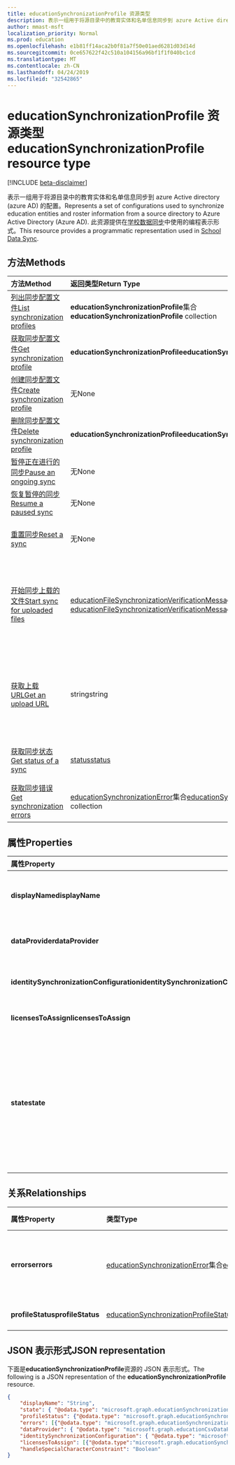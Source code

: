 ```yaml
---
title: educationSynchronizationProfile 资源类型
description: 表示一组用于将源目录中的教育实体和名单信息同步到 azure Active directory (azure AD) 的配置。 此资源提供在学校数据同步中使用的编程表示形式。
author: mmast-msft
localization_priority: Normal
ms.prod: education
ms.openlocfilehash: e1b81ff14aca2b0f81a7f50e01aed6281d03d14d
ms.sourcegitcommit: 0ce657622f42c510a104156a96bf1f1f040bc1cd
ms.translationtype: MT
ms.contentlocale: zh-CN
ms.lasthandoff: 04/24/2019
ms.locfileid: "32542865"
---
```

# <a name="educationsynchronizationprofile-resource-type"></a><span data-ttu-id="48592-104">educationSynchronizationProfile 资源类型</span><span class="sxs-lookup"><span data-stu-id="48592-104">educationSynchronizationProfile resource type</span></span>

[!INCLUDE [beta-disclaimer](../../includes/beta-disclaimer.md)]

<span data-ttu-id="48592-105">表示一组用于将源目录中的教育实体和名单信息同步到 azure Active directory (azure AD) 的配置。</span><span class="sxs-lookup"><span data-stu-id="48592-105">Represents a set of configurations used to synchronize education entities and roster information from a source directory to Azure Active Directory (Azure AD).</span></span> <span data-ttu-id="48592-106">此资源提供在[学校数据同步](https://sds.microsoft.com)中使用的编程表示形式。</span><span class="sxs-lookup"><span data-stu-id="48592-106">This resource provides a programmatic representation used in [School Data Sync](https://sds.microsoft.com).</span></span>

## <a name="methods"></a><span data-ttu-id="48592-107">方法</span><span class="sxs-lookup"><span data-stu-id="48592-107">Methods</span></span>

| <span data-ttu-id="48592-108">方法</span><span class="sxs-lookup"><span data-stu-id="48592-108">Method</span></span> | <span data-ttu-id="48592-109">返回类型</span><span class="sxs-lookup"><span data-stu-id="48592-109">Return Type</span></span> | <span data-ttu-id="48592-110">说明</span><span class="sxs-lookup"><span data-stu-id="48592-110">Description</span></span> |
|:-|:-|:-|
| [<span data-ttu-id="48592-111">列出同步配置文件</span><span class="sxs-lookup"><span data-stu-id="48592-111">List synchronization profiles</span></span>](../api/educationsynchronizationprofile-list.md) | <span data-ttu-id="48592-112">**educationSynchronizationProfile**集合</span><span class="sxs-lookup"><span data-stu-id="48592-112">**educationSynchronizationProfile** collection</span></span> | <span data-ttu-id="48592-113">获取租户中所有同步配置文件的列表。</span><span class="sxs-lookup"><span data-stu-id="48592-113">Get a list of all the synchronization profiles in the tenant.</span></span> |
| [<span data-ttu-id="48592-114">获取同步配置文件</span><span class="sxs-lookup"><span data-stu-id="48592-114">Get synchronization profile</span></span>](../api/educationsynchronizationprofile-get.md) | <span data-ttu-id="48592-115">**educationSynchronizationProfile**</span><span class="sxs-lookup"><span data-stu-id="48592-115">**educationSynchronizationProfile**</span></span> | <span data-ttu-id="48592-116">在给定配置文件标识符的情况检索特定配置文件。</span><span class="sxs-lookup"><span data-stu-id="48592-116">Retrieve a specific profile given the profile identifier.</span></span> |
| [<span data-ttu-id="48592-117">创建同步配置文件</span><span class="sxs-lookup"><span data-stu-id="48592-117">Create synchronization profile</span></span>](../api/educationsynchronizationprofile-post.md) | <span data-ttu-id="48592-118">无</span><span class="sxs-lookup"><span data-stu-id="48592-118">None</span></span> | <span data-ttu-id="48592-119">创建新的同步配置文件。</span><span class="sxs-lookup"><span data-stu-id="48592-119">Create a new synchronization profile.</span></span> |
| [<span data-ttu-id="48592-120">删除同步配置文件</span><span class="sxs-lookup"><span data-stu-id="48592-120">Delete synchronization profile</span></span>](../api/educationsynchronizationprofile-delete.md) | <span data-ttu-id="48592-121">**educationSynchronizationProfile**</span><span class="sxs-lookup"><span data-stu-id="48592-121">**educationSynchronizationProfile**</span></span> | <span data-ttu-id="48592-122">在给定配置文件标识符的情况删除特定配置文件。</span><span class="sxs-lookup"><span data-stu-id="48592-122">Delete a specific profile given the profile identifier.</span></span> |
| [<span data-ttu-id="48592-123">暂停正在进行的同步</span><span class="sxs-lookup"><span data-stu-id="48592-123">Pause an ongoing sync</span></span>](../api/educationsynchronizationprofile-pause.md) | <span data-ttu-id="48592-124">无</span><span class="sxs-lookup"><span data-stu-id="48592-124">None</span></span> | <span data-ttu-id="48592-125">暂停正在进行的同步。</span><span class="sxs-lookup"><span data-stu-id="48592-125">Pause an ongoing synchronization.</span></span> |
| [<span data-ttu-id="48592-126">恢复暂停的同步</span><span class="sxs-lookup"><span data-stu-id="48592-126">Resume a paused sync</span></span>](../api/educationsynchronizationprofile-resume.md) | <span data-ttu-id="48592-127">无</span><span class="sxs-lookup"><span data-stu-id="48592-127">None</span></span> | <span data-ttu-id="48592-128">恢复暂停的同步。</span><span class="sxs-lookup"><span data-stu-id="48592-128">Resume a paused synchronization.</span></span> |
| [<span data-ttu-id="48592-129">重置同步</span><span class="sxs-lookup"><span data-stu-id="48592-129">Reset a sync</span></span>](../api/educationsynchronizationprofile-reset.md) | <span data-ttu-id="48592-130">无</span><span class="sxs-lookup"><span data-stu-id="48592-130">None</span></span> | <span data-ttu-id="48592-131">重置配置文件的状态并重新启动同步。</span><span class="sxs-lookup"><span data-stu-id="48592-131">Reset the state of the profile and restart synchronization.</span></span> |
| [<span data-ttu-id="48592-132">开始同步上载的文件</span><span class="sxs-lookup"><span data-stu-id="48592-132">Start sync for uploaded files</span></span>](../api/educationsynchronizationprofile-start.md) | <span data-ttu-id="48592-133">[educationFileSynchronizationVerificationMessage](educationfilesynchronizationverificationmessage.md)集合</span><span class="sxs-lookup"><span data-stu-id="48592-133">[educationFileSynchronizationVerificationMessage](educationfilesynchronizationverificationmessage.md) collection</span></span>| <span data-ttu-id="48592-134">验证上载的源文件并启动同步。</span><span class="sxs-lookup"><span data-stu-id="48592-134">Verify the uploaded source files and start synchronization.</span></span> <span data-ttu-id="48592-135">仅在数据提供程序为[educationCsvDataProvider](educationcsvdataprovider.md)时适用。</span><span class="sxs-lookup"><span data-stu-id="48592-135">Applies only when the data provider is [educationCsvDataProvider](educationcsvdataprovider.md).</span></span> |
| [<span data-ttu-id="48592-136">获取上载 URL</span><span class="sxs-lookup"><span data-stu-id="48592-136">Get an upload URL</span></span>](../api/educationsynchronizationprofile-uploadurl.md) | <span data-ttu-id="48592-137">string</span><span class="sxs-lookup"><span data-stu-id="48592-137">string</span></span> | <span data-ttu-id="48592-138">返回短生存期的 URL 以上载 CSV 数据文件。</span><span class="sxs-lookup"><span data-stu-id="48592-138">Return the short-lived URL to upload CSV data files.</span></span> <span data-ttu-id="48592-139">仅在数据提供程序为[educationCsvDataProvider](educationcsvdataprovider.md)时适用。</span><span class="sxs-lookup"><span data-stu-id="48592-139">Applies only when the data provider is [educationCsvDataProvider](educationcsvdataprovider.md).</span></span> |
| [<span data-ttu-id="48592-140">获取同步状态</span><span class="sxs-lookup"><span data-stu-id="48592-140">Get status of a sync</span></span>](../api/educationsynchronizationprofilestatus-get.md) | [<span data-ttu-id="48592-141">status</span><span class="sxs-lookup"><span data-stu-id="48592-141">status</span></span>](educationsynchronizationprofilestatus.md) | <span data-ttu-id="48592-142">返回特定同步配置文件的状态。</span><span class="sxs-lookup"><span data-stu-id="48592-142">Return the status of a specific synchronization profile.</span></span> |
| [<span data-ttu-id="48592-143">获取同步错误</span><span class="sxs-lookup"><span data-stu-id="48592-143">Get synchronization errors</span></span>](../api/educationsynchronizationerrors-get.md) | <span data-ttu-id="48592-144">[educationSynchronizationError](educationsynchronizationerror.md)集合</span><span class="sxs-lookup"><span data-stu-id="48592-144">[educationSynchronizationError](educationsynchronizationerror.md) collection</span></span>| <span data-ttu-id="48592-145">获取同步过程中生成的所有错误。</span><span class="sxs-lookup"><span data-stu-id="48592-145">Get all the errors generated during synchronization.</span></span> |

## <a name="properties"></a><span data-ttu-id="48592-146">属性</span><span class="sxs-lookup"><span data-stu-id="48592-146">Properties</span></span>

| <span data-ttu-id="48592-147">属性</span><span class="sxs-lookup"><span data-stu-id="48592-147">Property</span></span> | <span data-ttu-id="48592-148">类型</span><span class="sxs-lookup"><span data-stu-id="48592-148">Type</span></span> | <span data-ttu-id="48592-149">说明</span><span class="sxs-lookup"><span data-stu-id="48592-149">Description</span></span> |
|:-|:-|:-|
| <span data-ttu-id="48592-150">**displayName**</span><span class="sxs-lookup"><span data-stu-id="48592-150">**displayName**</span></span> | <span data-ttu-id="48592-151">string</span><span class="sxs-lookup"><span data-stu-id="48592-151">string</span></span> |  <span data-ttu-id="48592-152">用于同步标识的配置文件的名称。</span><span class="sxs-lookup"><span data-stu-id="48592-152">Name of the configuration profile for syncing identities.</span></span>         |
| <span data-ttu-id="48592-153">**dataProvider**</span><span class="sxs-lookup"><span data-stu-id="48592-153">**dataProvider**</span></span> | [<span data-ttu-id="48592-154">educationSynchronizationDataProvider</span><span class="sxs-lookup"><span data-stu-id="48592-154">educationSynchronizationDataProvider</span></span>](educationsynchronizationdataprovider.md) |  <span data-ttu-id="48592-155">用于配置文件的数据提供程序。</span><span class="sxs-lookup"><span data-stu-id="48592-155">The data provider used for the profile.</span></span>         |
| <span data-ttu-id="48592-156">**identitySynchronizationConfiguration**</span><span class="sxs-lookup"><span data-stu-id="48592-156">**identitySynchronizationConfiguration**</span></span> | [<span data-ttu-id="48592-157">educationIdentitySynchronizationConfiguration</span><span class="sxs-lookup"><span data-stu-id="48592-157">educationIdentitySynchronizationConfiguration</span></span>](educationidentitysynchronizationconfiguration.md) | <span data-ttu-id="48592-158">标识的[创建](educationidentitycreationconfiguration.md)或[匹配](educationidentitymatchingconfiguration.md)配置。</span><span class="sxs-lookup"><span data-stu-id="48592-158">Identity [creation](educationidentitycreationconfiguration.md) or [matching](educationidentitymatchingconfiguration.md) configuration .</span></span>        |
| <span data-ttu-id="48592-159">**licensesToAssign**</span><span class="sxs-lookup"><span data-stu-id="48592-159">**licensesToAssign**</span></span> | <span data-ttu-id="48592-160">[educationSynchronizationLicenseAssignment](educationsynchronizationlicenseassignment.md)集合</span><span class="sxs-lookup"><span data-stu-id="48592-160">[educationSynchronizationLicenseAssignment](educationsynchronizationlicenseassignment.md) collection</span></span>|  <span data-ttu-id="48592-161">许可证安装程序配置。</span><span class="sxs-lookup"><span data-stu-id="48592-161">License setup configuration.</span></span>        |
| <span data-ttu-id="48592-162">**state**</span><span class="sxs-lookup"><span data-stu-id="48592-162">**state**</span></span> | <span data-ttu-id="48592-163">educationSynchronizationProfileState</span><span class="sxs-lookup"><span data-stu-id="48592-163">educationSynchronizationProfileState</span></span> |  <span data-ttu-id="48592-164">配置文件的状态。</span><span class="sxs-lookup"><span data-stu-id="48592-164">The state of the profile.</span></span> <span data-ttu-id="48592-165">可取值为：`provisioning`、`provisioned`、`provisioningFailed`、`deleting` 或 `deletionFailed`。</span><span class="sxs-lookup"><span data-stu-id="48592-165">Possible values are: `provisioning`, `provisioned`, `provisioningFailed`, `deleting`, `deletionFailed`.</span></span>          |

## <a name="relationships"></a><span data-ttu-id="48592-166">关系</span><span class="sxs-lookup"><span data-stu-id="48592-166">Relationships</span></span>

| <span data-ttu-id="48592-167">属性</span><span class="sxs-lookup"><span data-stu-id="48592-167">Property</span></span> | <span data-ttu-id="48592-168">类型</span><span class="sxs-lookup"><span data-stu-id="48592-168">Type</span></span> | <span data-ttu-id="48592-169">说明</span><span class="sxs-lookup"><span data-stu-id="48592-169">Description</span></span> |
|:-|:-|:-|
| <span data-ttu-id="48592-170">**errors**</span><span class="sxs-lookup"><span data-stu-id="48592-170">**errors**</span></span> | <span data-ttu-id="48592-171">[educationSynchronizationError](educationsynchronizationerror.md)集合</span><span class="sxs-lookup"><span data-stu-id="48592-171">[educationSynchronizationError](educationsynchronizationerror.md) collection</span></span>| <span data-ttu-id="48592-172">与此同步配置文件关联的所有错误。</span><span class="sxs-lookup"><span data-stu-id="48592-172">All errors associated with this synchronization profile.</span></span> |
| <span data-ttu-id="48592-173">**profileStatus**</span><span class="sxs-lookup"><span data-stu-id="48592-173">**profileStatus**</span></span> | [<span data-ttu-id="48592-174">educationSynchronizationProfileStatus</span><span class="sxs-lookup"><span data-stu-id="48592-174">educationSynchronizationProfileStatus</span></span>](educationsynchronizationprofilestatus.md) | <span data-ttu-id="48592-175">同步状态。</span><span class="sxs-lookup"><span data-stu-id="48592-175">The synchronization status.</span></span> |

## <a name="json-representation"></a><span data-ttu-id="48592-176">JSON 表示形式</span><span class="sxs-lookup"><span data-stu-id="48592-176">JSON representation</span></span>
<span data-ttu-id="48592-177">下面是**educationSynchronizationProfile**资源的 JSON 表示形式。</span><span class="sxs-lookup"><span data-stu-id="48592-177">The following is a JSON representation of the **educationSynchronizationProfile** resource.</span></span>

<!-- {
  "blockType": "resource",
  "optionalProperties": [

  ],
  "@odata.type": "microsoft.graph.educationSynchronizationProfile"
}-->

```json
{
    "displayName": "String",
    "state": { "@odata.type": "microsoft.graph.educationSynchronizationProfileState" },
    "profileStatus": {"@odata.type": "microsoft.graph.educationSynchronizationProfileStatus"},
    "errors": [{"@odata.type": "microsoft.graph.educationSynchronizationProfileStatus" }],
    "dataProvider": { "@odata.type": "microsoft.graph.educationCsvDataProvider" },
    "identitySynchronizationConfiguration": { "@odata.type": "microsoft.graph.educationIdentitySynchronizationConfiguration" },
    "licensesToAssign": [{"@odata.type":"microsoft.graph.educationSynchronizationLicenseAssignment"}],
    "handleSpecialCharacterConstraint": "Boolean"
}
```
<!--
{
  "type": "#page.annotation",
  "suppressions": [
    "Error: /api-reference/beta/resources/educationsynchronizationprofile.md:\r\n      Exception processing links.\r\n    System.ArgumentException: Link Definition was null. Link text: !INCLUDE [beta-disclaimer](../../includes/beta-disclaimer.md)\r\n      at ApiDoctor.Validation.DocFile.get_LinkDestinations()\r\n      at ApiDoctor.Validation.DocSet.ValidateLinks(Boolean includeWarnings, String[] relativePathForFiles, IssueLogger issues, Boolean requireFilenameCaseMatch, Boolean printOrphanedFiles)"
  ]
}
-->
